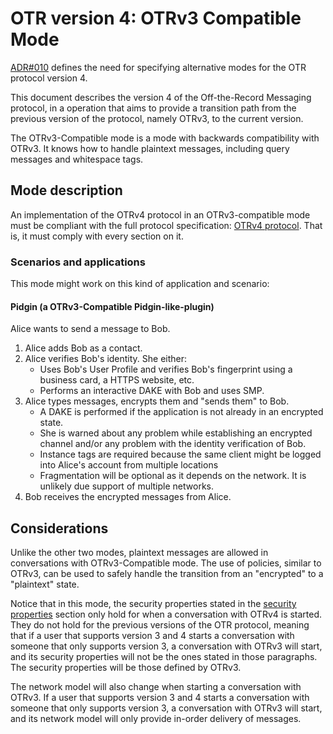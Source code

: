 # OTR version 4: OTRv3 Compatible Mode

[ADR#010](https://github.com/otrv4/otrv4/tree/master/architecture-decisions)
defines the need for specifying alternative modes for the OTR protocol
version 4.

This document describes the version 4 of the Off-the-Record Messaging protocol,
in a operation that aims to provide a transition path from the previous version
of the protocol, namely OTRv3, to the current version.

The OTRv3-Compatible mode is a mode with backwards compatibility with OTRv3.
It knows how to handle plaintext messages, including query messages and
whitespace tags.

## Mode description

An implementation of the OTRv4 protocol in an OTRv3-compatible mode must be
compliant with the full protocol specification:
[OTRv4 protocol](../otrv4.md#table-of-contents). That is, it must comply with
every section on it.

### Scenarios and applications

This mode might work on this kind of application and scenario:

#### Pidgin (a OTRv3-Compatible Pidgin-like-plugin)

Alice wants to send a message to Bob.

1. Alice adds Bob as a contact.
2. Alice verifies Bob's identity. She either:
   * Uses Bob's User Profile and verifies Bob's fingerprint using a business
     card, a HTTPS website, etc.
   * Performs an interactive DAKE with Bob and uses SMP.
3. Alice types messages, encrypts them and "sends them" to Bob.
   * A DAKE is performed if the application is not already in an encrypted state.
   * She is warned about any problem while establishing an encrypted channel
     and/or any problem with the identity verification of Bob.
   * Instance tags are required because the same client might be logged into
     Alice's account from multiple locations
   * Fragmentation will be optional as it depends on the network. It is
     unlikely due support of multiple networks.
4. Bob receives the encrypted messages from Alice.

## Considerations

Unlike the other two modes, plaintext messages are allowed in conversations with
OTRv3-Compatible mode. The use of policies, similar to OTRv3, can be used to
safely handle the transition from an "encrypted" to a "plaintext" state.

Notice that in this mode, the security properties stated in the
[security properties](../otrv4.md#security-properties) section only hold for
when a conversation with OTRv4 is started. They do not hold for the previous
versions of the OTR protocol, meaning that if a user that supports version 3 and
4 starts a conversation with someone that only supports version 3, a
conversation with OTRv3 will start, and its security properties will not be the
ones stated in those paragraphs. The security properties will be those defined
by OTRv3.

The network model will also change when starting a conversation with OTRv3. If a
user that supports version 3 and 4 starts a conversation with someone that
only supports version 3, a conversation with OTRv3 will start, and its network
model will only provide in-order delivery of messages.